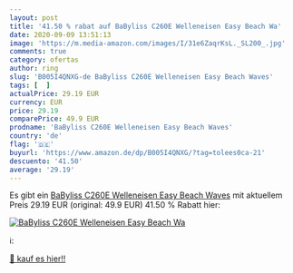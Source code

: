 ```yaml
---
layout: post
title: '41.50 % rabat auf BaByliss C260E Welleneisen Easy Beach Wa'
date: 2020-09-09 13:51:13
image: 'https://m.media-amazon.com/images/I/31e6ZaqrKsL._SL200_.jpg'
comments: true
category: ofertas
author: ring
slug: 'B005I4QNXG-de BaByliss C260E Welleneisen Easy Beach Waves'
tags: [  ]
actualPrice: 29.19 EUR
currency: EUR
price: 29.19
comparePrice: 49.9 EUR
prodname: 'BaByliss C260E Welleneisen Easy Beach Waves'
country: 'de'
flag: '🇩🇪'
buyurl: 'https://www.amazon.de/dp/B005I4QNXG/?tag=tolees0ca-21'
descuento: '41.50'
average: '29.19'
---
```


Es gibt ein [BaByliss C260E Welleneisen Easy Beach Waves](https://www.amazon.de/dp/B005I4QNXG/?tag=tolees0ca-21) mit aktuellem Preis 29.19 EUR (original: 49.9 EUR) 41.50 % Rabatt hier:

[![BaByliss C260E Welleneisen Easy Beach Wa](https://m.media-amazon.com/images/I/31e6ZaqrKsL._SL200_.jpg)](https://www.amazon.de/dp/B005I4QNXG/?tag=tolees0ca-21)

ℹ️:


[🛒 kauf es hier!!](https://www.amazon.de/dp/B005I4QNXG/?tag=tolees0ca-21)
